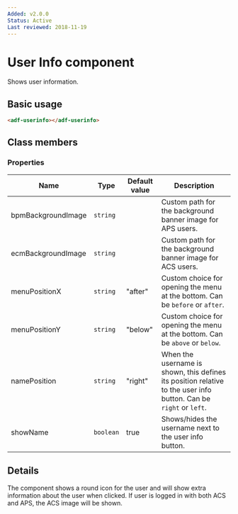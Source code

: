 ```yaml
---
Added: v2.0.0
Status: Active
Last reviewed: 2018-11-19
---
```


# User Info component

Shows user information.

## Basic usage

```html
<adf-userinfo></adf-userinfo>
```

## Class members

### Properties

| Name | Type | Default value | Description |
| ---- | ---- | ------------- | ----------- |
| bpmBackgroundImage | `string` |  | Custom path for the background banner image for APS users. |
| ecmBackgroundImage | `string` |  | Custom path for the background banner image for ACS users. |
| menuPositionX | `string` | "after" | Custom choice for opening the menu at the bottom. Can be `before` or `after`. |
| menuPositionY | `string` | "below" | Custom choice for opening the menu at the bottom. Can be `above` or `below`. |
| namePosition | `string` | "right" | When the username is shown, this defines its position relative to the user info button. Can be `right` or `left`. |
| showName | `boolean` | true | Shows/hides the username next to the user info button. |

## Details

The component shows a round icon for the user and will show extra information about
the user when clicked.
If user is logged in with both ACS and APS, the ACS image will be shown.
